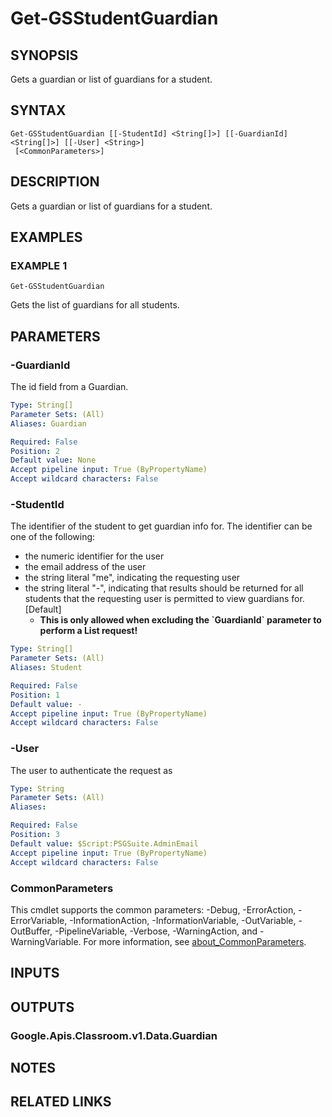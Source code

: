 # Get-GSStudentGuardian

## SYNOPSIS
Gets a guardian or list of guardians for a student.

## SYNTAX

```
Get-GSStudentGuardian [[-StudentId] <String[]>] [[-GuardianId] <String[]>] [[-User] <String>]
 [<CommonParameters>]
```

## DESCRIPTION
Gets a guardian or list of guardians for a student.

## EXAMPLES

### EXAMPLE 1
```
Get-GSStudentGuardian
```

Gets the list of guardians for all students.

## PARAMETERS

### -GuardianId
The id field from a Guardian.

```yaml
Type: String[]
Parameter Sets: (All)
Aliases: Guardian

Required: False
Position: 2
Default value: None
Accept pipeline input: True (ByPropertyName)
Accept wildcard characters: False
```

### -StudentId
The identifier of the student to get guardian info for.
The identifier can be one of the following:

* the numeric identifier for the user
* the email address of the user
* the string literal "me", indicating the requesting user
* the string literal "-", indicating that results should be returned for all students that the requesting user is permitted to view guardians for.
\[Default\]
    * **This is only allowed when excluding the \`GuardianId\` parameter to perform a List request!**

```yaml
Type: String[]
Parameter Sets: (All)
Aliases: Student

Required: False
Position: 1
Default value: -
Accept pipeline input: True (ByPropertyName)
Accept wildcard characters: False
```

### -User
The user to authenticate the request as

```yaml
Type: String
Parameter Sets: (All)
Aliases:

Required: False
Position: 3
Default value: $Script:PSGSuite.AdminEmail
Accept pipeline input: True (ByPropertyName)
Accept wildcard characters: False
```

### CommonParameters
This cmdlet supports the common parameters: -Debug, -ErrorAction, -ErrorVariable, -InformationAction, -InformationVariable, -OutVariable, -OutBuffer, -PipelineVariable, -Verbose, -WarningAction, and -WarningVariable. For more information, see [about_CommonParameters](http://go.microsoft.com/fwlink/?LinkID=113216).

## INPUTS

## OUTPUTS

### Google.Apis.Classroom.v1.Data.Guardian
## NOTES

## RELATED LINKS
